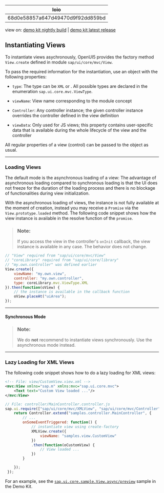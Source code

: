 <!-- loio68d0e58857a647d49470d9f92dd859bd -->

| loio |
| -----|
| 68d0e58857a647d49470d9f92dd859bd |

<div id="loio">

view on: [demo kit nightly build](https://sdk.openui5.org/nightly/#/topic/68d0e58857a647d49470d9f92dd859bd) | [demo kit latest release](https://sdk.openui5.org/topic/68d0e58857a647d49470d9f92dd859bd)</div>

## Instantiating Views

To instantiate views asychronously, OpenUI5 provides the factory method `View.create` defined in module `sap/ui/core/mvc/View`.

To pass the required information for the instantiation, use an object with the following properties:

-   `type`: The type can be `XML` or . All possible types are declared in the enumeration `sap.ui.core.mvc.ViewType`.

-   `viewName`: View name corresponding to the module concept

-   `Controller`: Any controller instance; the given controller instance overrides the controller defined in the view definition

-   `viewData`: Only used for JS views; this property contains user-specific data that is available during the whole lifecycle of the view and the controller


All regular properties of a view \(control\) can be passed to the object as usual.

***

### Loading Views

The default mode is the asynchronous loading of a view: The advantage of asynchronous loading compared to synchronous loading is that the UI does not freeze for the duration of the loading process and there is no blockage of functionalities during view initialization.

With the asynchronous loading of views, the instance is not fully available at the moment of creation, instead you may receive a `Promise` via the `View.prototype.loaded` method. The following code snippet shows how the view instance is available in the resolve function of the `promise`.

> ### Note:  
> If you access the view in the controller's `onInit` callback, the view instance is available in any case. The behavior does not change.

```js
// "View" required from "sap/ui/core/mvc/View"
// "coreLibrary" required from "sap/ui/core/library"
// "my.own.controller" was defined earlier
View.create({
    viewName: "my.own.view",
    controller: "my.own.controller",
    type: coreLibrary.mvc.ViewType.XML
}).then(function(oView) {
    // the instance is available in the callback function
    oView.placeAt("uiArea");
});
```

***

#### Synchronous Mode

> ### Note:  
> We do **not** recommend to instantiate views synchronously. Use the asynchronous mode instead.

***

<a name="loio68d0e58857a647d49470d9f92dd859bd__section_mcg_g5w_vfb"/>

### Lazy Loading for XML Views

The following code snippet shows how to do a lazy loading for XML views:

```xml
<!-- File: view/CustomView.view.xml -->
<mvc:View xmlns="sap.m" xmlns:mvc="sap.ui.core.mvc">
    <Text text="Custom View loaded ..."/>
</mvc:View>
```

```js
// File: controller/MainController.controller.js
sap.ui.require(["sap/ui/core/mvc/XMLView", "sap/ui/core/mvc/Controller"], function(XMLView, Controller) {
	return Controller.extend("samples.controller.MainController", {
		// ...
		onSomeEventTriggered: function() {
			// instantiate view using create-factory
			XMLView.create({
				viewName: "samples.view.CustomView"
			})
			.then(function(oCustomView) {
				// View loaded ...
			})
		}

	});
 });
```

For an example, see the [`sap.ui.core.sample.View.async/preview`](https://sdk.openui5.org/entity/sap.ui.core.mvc.View/sample/sap.ui.core.sample.View.async) sample in the Demo Kit.

